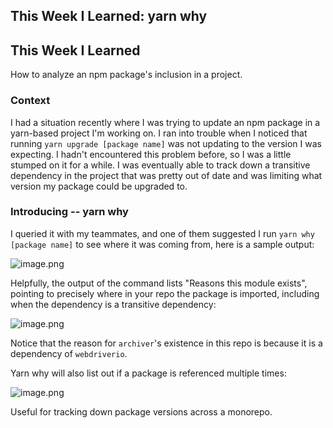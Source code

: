 ## This Week I Learned: yarn why

## This Week I Learned

How to analyze an npm package's inclusion in a project.

### Context

I had a situation recently where I was trying to update an npm package in a yarn-based project I'm working on. I ran into trouble when I noticed that running `yarn upgrade [package name]` was not updating to the version I was expecting. I hadn't encountered this problem before, so I was a little stumped on it for a while. I was eventually able to track down a transitive dependency in the project that was pretty out of date and was limiting what version my package could be upgraded to.

### Introducing -- yarn why

I queried it with my teammates, and one of them suggested I run `yarn why [package name]` to see where it was coming from, here is a sample output:


![image.png](https://cdn.hashnode.com/res/hashnode/image/upload/v1641088932740/TkZ0URmQv.png)

Helpfully, the output of the command lists "Reasons this module exists", pointing to precisely where in your repo the package is imported, including when the dependency is a transitive dependency:


![image.png](https://cdn.hashnode.com/res/hashnode/image/upload/v1641089232354/Yk0MRhtiq.png)

Notice that the reason for `archiver`'s existence in this repo is because it is a dependency of `webdriverio`.

Yarn why will also list out if a package is referenced multiple times:

![image.png](https://cdn.hashnode.com/res/hashnode/image/upload/v1641090867781/gIyZyEYAW.png)

Useful for tracking down package versions across a monorepo.